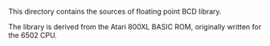 This directory contains the sources of floating point BCD library.

The library is derived from the Atari 800XL BASIC ROM, originally written
for the 6502 CPU.

